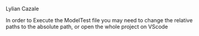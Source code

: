 Lylian Cazale


In order to Execute the ModelTest file you may need to change the relative paths to the absolute path, or open the whole project on VScode
